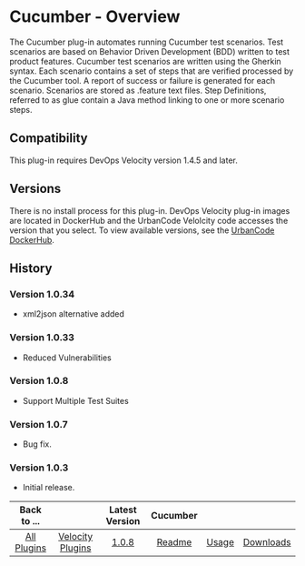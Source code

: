 
# Cucumber - Overview

The Cucumber plug-in automates running Cucumber test scenarios. Test scenarios are based on Behavior Driven Development (BDD) written to test product features. Cucumber test scenarios are written using the Gherkin syntax. Each scenario contains a set of steps that are verified processed by the Cucumber tool. A report of success or failure is generated for each scenario. Scenarios are stored as .feature text files. Step Definitions, referred to as glue contain a Java method linking to one or more scenario steps.

## Compatibility

This plug-in requires DevOps Velocity version 1.4.5 and later.

## Versions

There is no install process for this plug-in. DevOps Velocity plug-in images are located in DockerHub and the UrbanCode Velolcity code accesses the version that you select. To view available versions, see the [UrbanCode DockerHub](https://hub.docker.com/r/urbancode/ucv-ext-cucumber/tags).


## History

### Version 1.0.34

* xml2json alternative added

### Version 1.0.33

* Reduced Vulnerabilities

### Version 1.0.8

* Support Multiple Test Suites

### Version 1.0.7

* Bug fix.

### Version 1.0.3

* Initial release.


|Back to ...||Latest Version|Cucumber |||
| :---: | :---: | :---: | :---: | :---: | :---: |
|[All Plugins](../../index.md)|[Velocity Plugins](../README.md)|[1.0.8](https://raw.githubusercontent.com/UrbanCode/IBM-UCV-PLUGINS/main/files/ucv-ext-cucumber/ucv-ext-cucumber-1.0.8.tar.zip)|[Readme](README.md)|[Usage](usage.md)|[Downloads](downloads.md)|
